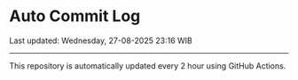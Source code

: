 # Auto Commit Log

Last updated: Wednesday, 27-08-2025 23:16 WIB

---

This repository is automatically updated every 2 hour using GitHub Actions.
